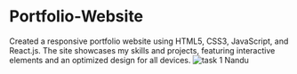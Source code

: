 # Portfolio-Website
Created a responsive portfolio website using HTML5, CSS3, JavaScript, and React.js. The site showcases my skills and projects, featuring interactive elements and an optimized design for all devices.
![task 1 Nandu](https://github.com/user-attachments/assets/83ded5e1-806b-4847-bf67-d45db47b826f)
